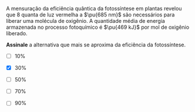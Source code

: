 A mensuração da eficiência quântica da fotossíntese em plantas revelou que 8 quanta de luz vermelha a $\pu{685 nm}$ são necessários para liberar uma molécula de oxigênio. A quantidade média de energia armazenada no processo fotoquímico é $\pu{469 kJ}$ por mol de oxigênio liberado.

**Assinale** a alternativa que mais se aproxima da eficiência da fotossíntese.

- [ ] 10%
- [x] 30%
- [ ] 50%
- [ ] 70%
- [ ] 90%

